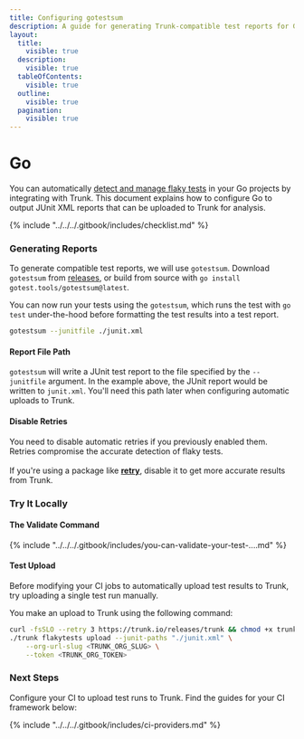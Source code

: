 ```yaml
---
title: Configuring gotestsum
description: A guide for generating Trunk-compatible test reports for Go tests
layout:
  title:
    visible: true
  description:
    visible: true
  tableOfContents:
    visible: true
  outline:
    visible: true
  pagination:
    visible: true
---
```


# Go

You can automatically [detect and manage flaky tests](../../detection.md) in your Go projects by integrating with Trunk. This document explains how to configure Go to output JUnit XML reports that can be uploaded to Trunk for analysis.

{% include "../../../.gitbook/includes/checklist.md" %}

### Generating Reports

To generate compatible test reports, we will use `gotestsum`. Download `gotestsum` from [releases](https://github.com/gotestyourself/gotestsum/releases), or build from source with `go install gotest.tools/gotestsum@latest`.&#x20;

You can now run your tests using the `gotestsum`, which runs the test with `go test` under-the-hood before formatting the test results into a test report.&#x20;

```bash
gotestsum --junitfile ./junit.xml
```

#### Report File Path

`gotestsum` will write a JUnit test report to the file specified by the `--junitfile` argument. In the example above, the JUnit report would be written to `junit.xml`. You'll need this path later when configuring automatic uploads to Trunk.

#### Disable Retries

You need to disable automatic retries if you previously enabled them. Retries compromise the accurate detection of flaky tests.\
\
If you're using a package like [**retry**](https://pkg.go.dev/github.com/hashicorp/consul/sdk/testutil/retry), disable it to get more accurate results from Trunk.

### Try It Locally

#### **The Validate Command**

{% include "../../../.gitbook/includes/you-can-validate-your-test-....md" %}

#### Test Upload

Before modifying your CI jobs to automatically upload test results to Trunk, try uploading a single test run manually.

You make an upload to Trunk using the following command:

```sh
curl -fsSLO --retry 3 https://trunk.io/releases/trunk && chmod +x trunk
./trunk flakytests upload --junit-paths "./junit.xml" \
    --org-url-slug <TRUNK_ORG_SLUG> \
    --token <TRUNK_ORG_TOKEN>
```

### Next Steps

Configure your CI to upload test runs to Trunk. Find the guides for your CI framework below:

{% include "../../../.gitbook/includes/ci-providers.md" %}


